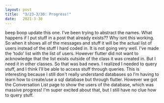 ```yaml
---
layout: post
title:  "3/23-3/30: Progress!"
date:   2021-3-30
---
```

beep boop update this one. 
I’ve been trying to abstract the names. What happens if I put stuff in a post that already exists?? Why isnt this working. So when it shows all of the messages and stuff it will be the actual list of users instead of the stuff I hard coded in. It is not going very well. I’ve made the ‘todo’ list with the list of users. However flutter did not want to acknowledge that the list exists outside of the class it was created in. But I need it in other classes. So that was bad news. I realized I needed to query stuff, and I think I’ll be able to access stuff through queries. This is interesting because I still don't really understand databases so I’m having to learn how to create/use a sql database but through flutter. However we got the Conversation List page to show the users of the database, which was massive progress! I'm super excited about that, but I still have no clue how to query stuff.
